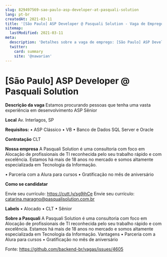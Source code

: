 ```yaml
---
slug: 829497569-sao-paulo-asp-developer-at-pasquali-solution
lang: pt-br
createdAt: 2021-03-11
title: '[São Paulo] ASP Developer @ Pasquali Solution - Vaga de Emprego'
sitemap:
  lastModified: 2021-03-11
meta:
  description: 'Detalhes sobre a vaga de emprego: [São Paulo] ASP Developer @ Pasquali Solution'
  twitter:
    card: summary
    site: '@nawarian'
---
```


# [São Paulo] ASP Developer @ Pasquali Solution

**Descrição da vaga**
Estamos procurando pessoas que tenha uma vasta experiência em desenvolvimento ASP Sênior

**Local**
Av. Interlagos, SP

**Requisitos:**
•	ASP Clássico
•	VB
•	Banco de Dados SQL Server e Oracle

**Contratação**
CLT

**Nossa empresa**
A Pasquali Solution é uma consultoria com foco em Alocação de profissionais de TI reconhecida pelo seu trabalho rápido e com excelência.
Estamos há mais de 18 anos no mercado e somos altamente especializada em Tecnologia da Informação.



•	Parceria com a Alura para cursos
•	Gratificação no mês de aniversário

**Como se candidatar**

Envie seu currículo: https://cutt.ly/sg9jhCe
Envie seu currículo: catarina.maragno@pasqualisolution.com.br

**Labels**
•	Alocado
•	CLT
•	Sênior

**Sobre a Pasquali**
A Pasquali Solution é uma consultoria com foco em Alocação de profissionais de TI reconhecida pelo seu trabalho rápido e com excelência.
Estamos há mais de 18 anos no mercado e somos altamente especializada em Tecnologia da Informação.
Vantagens
•	Parceria com a Alura para cursos
•	Gratificação no mês de aniversário



Fonte: https://github.com/backend-br/vagas/issues/4605